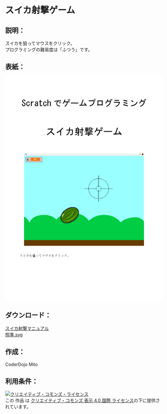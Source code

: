 # スイカ射撃ゲーム

## 説明：
スイカを狙ってマウスをクリック。  
プログラミングの難易度は「ふつう」です。  

## 表紙：
![表紙](スイカ射撃マニュアル.png)

## ダウンロード：
[スイカ射撃マニュアル](スイカ射撃マニュアル.docx)  
[照準.svg](照準.svg)  

## 作成：
CoderDojo Mito

## 利用条件：
<a rel="license" href="http://creativecommons.org/licenses/by/4.0/"><img alt="クリエイティブ・コモンズ・ライセンス" style="border-width:0" src="https://i.creativecommons.org/l/by/4.0/88x31.png" /></a><br />この 作品 は <a rel="license" href="http://creativecommons.org/licenses/by/4.0/">クリエイティブ・コモンズ 表示 4.0 国際 ライセンス</a>の下に提供されています。

